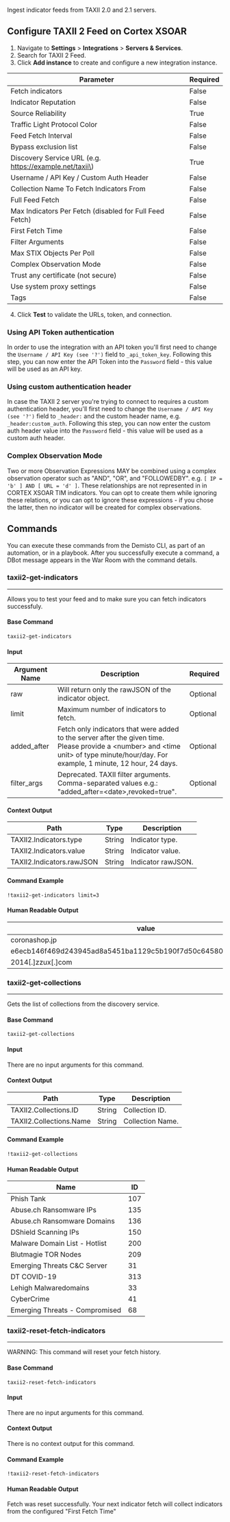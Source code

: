 Ingest indicator feeds from TAXII 2.0 and 2.1 servers.

## Configure TAXII 2 Feed on Cortex XSOAR

1. Navigate to **Settings** > **Integrations** > **Servers & Services**.
2. Search for TAXII 2 Feed.
3. Click **Add instance** to create and configure a new integration instance.

| **Parameter** | **Required** |
| --- | --- |
| Fetch indicators | False |
| Indicator Reputation | False |
| Source Reliability | True |
| Traffic Light Protocol Color | False
| Feed Fetch Interval | False |
| Bypass exclusion list | False |
| Discovery Service URL \(e.g. https://example.net/taxii\) | True |
| Username / API Key / Custom Auth Header | False |
| Collection Name To Fetch Indicators From | False |
| Full Feed Fetch | False |
| Max Indicators Per Fetch \(disabled for Full Feed Fetch\) | False |
| First Fetch Time | False |
| Filter Arguments | False |
| Max STIX Objects Per Poll | False |
| Complex Observation Mode | False |
| Trust any certificate \(not secure\) | False |
| Use system proxy settings | False |
| Tags | False |

4. Click **Test** to validate the URLs, token, and connection.

### Using API Token authentication
In order to use the integration with an API token you'll first need to change the `Username / API Key (see '?')` field to `_api_token_key`. Following this step, you can now enter the API Token into the `Password` field - this value will be used as an API key.


### Using custom authentication header
In case the TAXII 2 server you're trying to connect to requires a custom authentication header, you'll first need to change the `Username / API Key (see '?')` field to `_header:` and the custom header name, e.g. `_header:custom_auth`. Following this step, you can now enter the custom auth header value into the `Password` field - this value will be used as a custom auth header.

### Complex Observation Mode
Two or more Observation Expressions MAY be combined using a complex observation operator such as "AND", "OR", and "FOLLOWEDBY". e.g. `[ IP = 'b' ] AND [ URL = 'd' ]`. These relationships are not represented in in CORTEX XSOAR TIM indicators. You can opt to create them while ignoring these relations, or you can opt to ignore these expressions - if you chose the latter, then no indicator will be created for complex observations.


## Commands
You can execute these commands from the Demisto CLI, as part of an automation, or in a playbook.
After you successfully execute a command, a DBot message appears in the War Room with the command details.

### taxii2-get-indicators
***
Allows you to test your feed and to make sure you can fetch indicators successfuly.


#### Base Command

`taxii2-get-indicators`
#### Input

| **Argument Name** | **Description** | **Required** |
| --- | --- | --- |
| raw | Will return only the rawJSON of the indicator object. | Optional | 
| limit | Maximum number of indicators to fetch. | Optional | 
| added_after | Fetch only indicators that were added to the server after the given time. Please provide a &lt;number&gt; and &lt;time unit&gt; of type minute/hour/day. For example, 1 minute, 12 hour, 24 days. | Optional | 
| filter_args | Deprecated. TAXII filter arguments. Comma-separated values e.g.: "added_after=&lt;date&gt;,revoked=true". | Optional | 


#### Context Output

| **Path** | **Type** | **Description** |
| --- | --- | --- |
| TAXII2.Indicators.type | String | Indicator type. | 
| TAXII2.Indicators.value | String | Indicator value. | 
| TAXII2.Indicators.rawJSON | String | Indicator rawJSON. | 


#### Command Example
```!taxii2-get-indicators limit=3```

#### Human Readable Output
|value|type|
|---|---|
| coronashop.jp | Domain |
| e6ecb146f469d243945ad8a5451ba1129c5b190f7d50c64580dbad4b8246f88e | File |
| 2014\[.\]zzux\[.\]com | Domain |


### taxii2-get-collections
***
Gets the list of collections from the discovery service.


#### Base Command

`taxii2-get-collections`
#### Input

There are no input arguments for this command.

#### Context Output

| **Path** | **Type** | **Description** |
| --- | --- | --- |
| TAXII2.Collections.ID | String | Collection ID. | 
| TAXII2.Collections.Name | String | Collection Name. | 


#### Command Example
```!taxii2-get-collections```

#### Human Readable Output
|Name|ID|
|---|---|
| Phish Tank | 107 |
| Abuse.ch Ransomware IPs | 135 |
| Abuse.ch Ransomware Domains | 136 |
| DShield Scanning IPs | 150 |
| Malware Domain List - Hotlist | 200 |
| Blutmagie TOR Nodes | 209 |
| Emerging Threats C&C Server | 31 |
| DT COVID-19 | 313 |
| Lehigh Malwaredomains | 33 |
| CyberCrime | 41 |
| Emerging Threats - Compromised | 68 |


### taxii2-reset-fetch-indicators
***
WARNING: This command will reset your fetch history.

#### Base Command

`taxii2-reset-fetch-indicators`
#### Input

There are no input arguments for this command.

#### Context Output

There is no context output for this command.

#### Command Example
```!taxii2-reset-fetch-indicators```

#### Human Readable Output
Fetch was reset successfully. Your next indicator fetch will collect indicators from the configured "First Fetch Time"

